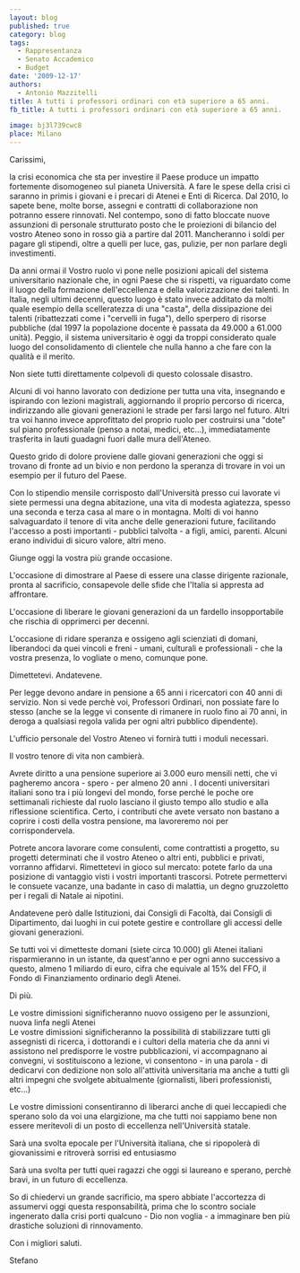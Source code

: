 ```yaml
---
layout: blog
published: true
category: blog
tags:
  - Rappresentanza
  - Senato Accademico
  - Budget
date: '2009-12-17'
authors:
  - Antonio Mazzitelli
title: A tutti i professori ordinari con età superiore a 65 anni.
fb_title: A tutti i professori ordinari con età superiore a 65 anni.

image: bj3l739cwc8
place: Milano
---
```


Carissimi, 

la crisi economica che sta per investire il Paese produce un impatto fortemente disomogeneo sul pianeta Università. A fare le spese della crisi ci saranno in primis i giovani e i precari di Atenei e Enti di Ricerca. Dal 2010, lo sapete bene, molte borse, assegni e contratti di collaborazione non potranno essere rinnovati. Nel contempo, sono di fatto bloccate nuove assunzioni di personale strutturato posto che le proiezioni di bilancio del vostro Ateneo sono in rosso già a partire dal 2011. Mancheranno i soldi per pagare gli stipendi, oltre a quelli per luce, gas, pulizie, per non parlare degli investimenti.  

Da anni ormai il Vostro ruolo vi pone nelle posizioni apicali del sistema universitario nazionale che, in ogni Paese che si rispetti, va riguardato come il luogo della formazione dell'eccellenza e della valorizzazione dei talenti. In Italia, negli ultimi decenni, questo luogo è stato invece additato da molti quale esempio della scelleratezza di una "casta", della dissipazione dei talenti (ribattezzati come i "cervelli in fuga"), dello sperpero di risorse pubbliche (dal 1997 la popolazione docente è passata da 49.000 a 61.000 unità). Peggio, il sistema universitario è oggi da troppi considerato quale luogo del consolidamento di clientele che nulla hanno a che fare con la qualità e il merito.   

Non siete tutti direttamente colpevoli di questo colossale disastro.   

Alcuni di voi hanno lavorato con dedizione per tutta una vita, insegnando e ispirando con lezioni magistrali, aggiornando il proprio percorso di ricerca, indirizzando alle giovani generazioni le strade per farsi largo nel futuro. Altri tra voi hanno invece approfittato del proprio ruolo per costruirsi una "dote" sul piano professionale (penso a notai, medici, etc...), immediatamente trasferita in lauti guadagni fuori dalle mura dell'Ateneo.  

Questo grido di dolore proviene dalle giovani generazioni che oggi si trovano di fronte ad un bivio e non perdono la speranza di trovare in voi un esempio per il futuro del Paese.   

Con lo stipendio mensile corrisposto dall'Università presso cui lavorate vi siete permessi una degna abitazione, una vita di modesta agiatezza, spesso una seconda e terza casa al mare o in montagna. Molti di voi hanno salvaguardato il tenore di vita anche delle generazioni future, facilitando l'accesso a posti importanti - pubblici talvolta - a figli, amici, parenti. Alcuni erano individui di sicuro valore, altri meno.  

Giunge oggi la vostra più grande occasione.   

L'occasione di dimostrare al Paese di essere una classe dirigente razionale, pronta al sacrificio, consapevole delle sfide che l'Italia si appresta ad affrontare.   

L'occasione di liberare le giovani generazioni da un fardello insopportabile che rischia di opprimerci per decenni. 

L'occasione di ridare speranza e ossigeno agli scienziati di domani, liberandoci da quei vincoli e freni - umani, culturali e professionali - che la vostra presenza, lo vogliate o meno, comunque pone.  

Dimettetevi. Andatevene.  

Per legge devono andare in pensione a 65 anni i ricercatori con 40 anni di servizio. Non si vede perchè voi, Professori Ordinari, non possiate fare lo stesso (anche se la legge vi consente di rimanere in ruolo fino ai 70 anni, in deroga a qualsiasi regola valida per ogni altri pubblico dipendente).   

L'ufficio personale del Vostro Ateneo vi fornirà tutti i moduli necessari.   

Il vostro tenore di vita non cambierà. 

Avrete diritto a una pensione superiore ai 3.000 euro mensili netti, che vi pagheremo ancora - spero - per almeno 20 anni . I docenti universitari italiani sono tra i più longevi del mondo, forse perché le poche ore settimanali richieste dal ruolo lasciano il giusto tempo allo studio e alla riflessione scientifica. Certo, i contributi che avete versato non bastano a coprire i costi della vostra pensione, ma lavoreremo noi per corrispondervela.   

Potrete ancora lavorare come consulenti, come contrattisti a progetto, su progetti determinati che il vostro Ateneo o altri enti, pubblici e privati, vorranno affidarvi. Rimettetevi in gioco sul mercato: potete farlo da una posizione di vantaggio visti i vostri importanti trascorsi. Potrete permettervi le consuete vacanze, una badante in caso di malattia, un degno gruzzoletto per i regali di Natale ai nipotini.  

Andatevene però dalle Istituzioni, dai Consigli di Facoltà, dai Consigli di Dipartimento, dai luoghi in cui potete gestire e controllare gli accessi delle giovani generazioni.   

Se tutti voi vi dimetteste domani (siete circa 10.000) gli Atenei italiani risparmieranno in un istante, da quest'anno e per ogni anno successivo a questo, almeno 1 miliardo di euro, cifra che equivale al 15% del FFO, il Fondo di Finanziamento ordinario degli Atenei.   

Di più.   

Le vostre dimissioni significheranno nuovo ossigeno per le assunzioni, nuova linfa negli Atenei  
Le vostre dimissioni significheranno la possibilità di stabilizzare tutti gli assegnisti di ricerca, i dottorandi e i cultori della materia che da anni vi assistono nel predisporre le vostre pubblicazioni, vi accompagnano ai convegni, vi sostituiscono a lezione, vi consentono - in una parola - di dedicarvi con dedizione non solo all'attività universitaria ma anche a tutti gli altri impegni che svolgete abitualmente (giornalisti, liberi professionisti, etc...)  

Le vostre dimissioni consentiranno di liberarci anche di quei leccapiedi che sperano solo da voi una elargizione, ma che tutti noi sappiamo bene non essere meritevoli di un posto di eccellenza nell'Università statale.  

Sarà una svolta epocale per l'Università italiana, che si ripopolerà di giovanissimi e ritroverà sorrisi ed entusiasmo  

Sarà una svolta per tutti quei ragazzi che oggi si laureano e sperano, perchè bravi, in un futuro di eccellenza.   

So di chiedervi un grande sacrificio, ma spero abbiate l'accortezza di assumervi oggi questa responsabilità, prima che lo scontro sociale ingenerato dalla crisi porti qualcuno - Dio non voglia - a immaginare ben più drastiche soluzioni di rinnovamento.  

Con i migliori saluti.  

Stefano
